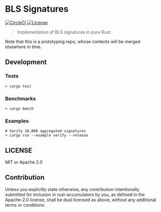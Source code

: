 # BLS Signatures

[![CircleCI][circleci-shield]][circleci] [![License][license-shield]][license]

> Implementation of BLS signatures in pure Rust.

Note that this is a prototyping repo, whose contents will be merged elsewhere in time.

## Development

### Tests

```
> cargo test
```

### Benchmarks

```
> cargo bench
```

### Examples

```
# Verify 10,000 aggregated signatures
> cargo run --example verify --release
```

## LICENSE

MIT or Apache 2.0

## Contribution

Unless you explicitly state otherwise, any contribution intentionally submitted
for inclusion in rust-accumulators by you, as defined in the Apache-2.0 license, shall be
dual licensed as above, without any additional terms or conditions.

[circleci-shield]: https://img.shields.io/circleci/project/github/filecoin-project/bls-signatures.svg?style=flat-square
[circleci]: https://circleci.com/gh/filecoin-project/bls-signatures
[license-shield]: https://img.shields.io/badge/License-MIT%2FApache2.0-green.svg?style=flat-square
[license]: https://github.com//filecoin-project/bls-signatures/blob/master/README.md#LICENSE
[crate-shield]: https://img.shields.io/crates/v/accumulators.svg?style=flat-square
[crate]: https://crates.io/crates/accumulators
